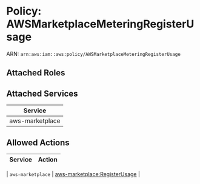# Policy: AWSMarketplaceMeteringRegisterUsage

ARN: `arn:aws:iam::aws:policy/AWSMarketplaceMeteringRegisterUsage`

## Attached Roles

## Attached Services

| Service |
|---------|
| aws-marketplace |

## Allowed Actions

| Service | Action |
|:-------:|--------|

| `aws-marketplace` | [aws-marketplace:RegisterUsage](../actions.md#aws-marketplace:registerusage) |
